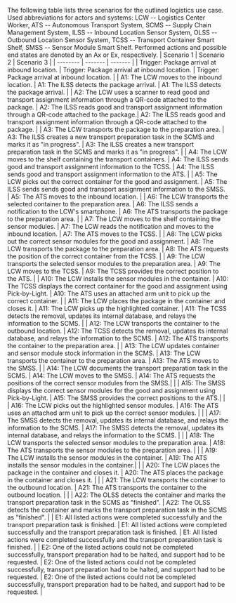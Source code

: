 The following table lists three scenarios for the outlined logistics use case. Used abbreviations for actors and systems: LCW -- Logistics Center Worker, ATS -- Autonomous Transport System, SCMS -- Supply Chain Management System, ILSS -- Inbound Location Sensor System, OLSS -- Outbound Location Sensor System, TCSS -- Transport Container Smart Shelf, SMSS -- Sensor Module Smart Shelf. Performed actions and possible end states are denoted by  an Ax or Ex, respectively.
| Scenario 1 | Scenario 2 | Scenario 3 |
| -------- | ------- | ------- |
| Trigger: Package arrival at inbound location. | Trigger: Package arrival at inbound location. | Trigger: Package arrival at inbound location. |
| A1: The LCW moves to the inbound location. | A1: The ILSS detects the package arrival. | A1: The ILSS detects the package arrival. |
| A2: The LCW uses a scanner to read good and transport assignment information through a QR-code attached to the package. | A2: The ILSS reads good and transport assignment information through a QR-code attached to the package.| A2: The ILSS reads good and transport assignment information through a QR-code attached to the package. |
| A3: The LCW transports the package to the preparation area. | A3: The ILSS creates a new transport preparation task in the SCMS and marks it as "in progress". | A3: The ILSS creates a new transport preparation task in the SCMS and marks it as "in progress". |
| A4: The LCW moves to the shelf containing the transport containers. | A4: The ILSS sends good and transport assignment information to the TCSS. | A4: The ILSS sends good and transport assignment information to the ATS. |
| A5: The LCW picks out the correct container for the good and assignment. | A5: The ILSS sends sends good and transport assignment information to the SMSS. | A5: The ATS moves to the inbound location. |
| A6: The LCW transports the selected container to the preparation area. | A6: The ILSS sends a notification to the LCW's smartphone. | A6: The ATS transports the package to the preparation area. |
| A7: The LCW moves to the shelf containing the sensor modules. | A7: The LCW reads the notification and moves to the inbound location. | A7: The ATS moves to the TCSS. |
| A8: The LCW picks out the correct sensor modules for the good and assignment. | A8: The LCW transports the package to the preparation area. | A8: The ATS requests the position of the correct container from the TCSS. |
| A9: The LCW transports the selected sensor modules to the preparation area. | A9: The LCW moves to the TCSS. | A9: The TCSS provides the correct position to the ATS. |
| A10: The LCW installs the sensor modules in the container. | A10: The TCSS displays the correct container for the good and assignment using Pick-by-Light. | A10: The ATS uses an attached arm unit to pick up the correct container. |
| A11: The LCW places the package in the container and closes it. | A11: The LCW picks up the highlighted container. | A11: The TCSS detects the removal, updates its internal database, and relays the information to the SCMS. |
| A12: The LCW transports the container to the outbound location. | A12: The TCSS detects the removal, updates its internal database, and relays the information to the SCMS. | A12: The ATS transports the container to the preparation area. |
| A13: The LCW updates container and sensor module stock information in the SCMS. | A13: The LCW transports the container to the preparation area. | A13: The ATS moves to the SMSS. |
| A14: The LCW documents the transport preparation task in the SCMS. | A14: The LCW moves to the SMSS. | A14: The ATS requests the positions of the correct sensor modules from the SMSS.|
| | A15: The SMSS displays the correct sensor modules for the good and assignment using Pick-by-Light. | A15: The SMSS provides the correct positions to the ATS.| 
| | A16: The LCW picks out the highlighted sensor modules. | A16: The ATS uses an attached arm unit to pick up the correct sensor modules. |
| | A17: The SMSS detects the removal, updates its internal database, and relays the information to the SCMS. | A17: The SMSS detects the removal, updates its internal database, and relays the information to the SCMS. |
| | A18: The LCW transports the selected sensor modules to the preparation area. | A18: The ATS transports the sensor modules to the preparation area. | 
| | A19: The LCW installs the sensor modules in the container. | A19: The ATS installs the sensor modules in the container.|
| | A20: The LCW places the package in the container and closes it. | A20: The ATS places the package in the container and closes it. |
| | A21: The LCW transports the container to the outbound location. | A21: The ATS transports the container to the outbound location. |
| | A22: The OLSS detects the container and marks the transport preparation task in the SCMS as "finished". | A22: The OLSS detects the container and marks the transport preparation task in the SCMS as "finished". |
| E1: All listed actions were completed successfully and the transport preparation task is finished. | E1: All listed actions were completed successfully and the transport preparation task is finished. | E1: All listed actions were completed successfully and the transport preparation task is finished. |
| E2: One of the listed actions could not be completed successfully, transport preparation had to be halted, and support had to be requested. | E2: One of the listed actions could not be completed successfully, transport preparation had to be halted, and support had to be requested. | E2: One of the listed actions could not be completed successfully, transport preparation had to be halted, and support had to be requested. |
